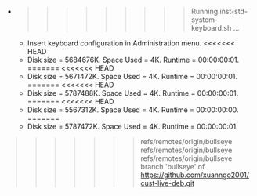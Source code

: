 * >>>>>>>>> Running inst-std-system-keyboard.sh ...
  * Insert keyboard configuration in Administration menu.
<<<<<<< HEAD
  * Disk size = 5684676K. Space Used = 4K. Runtime = 00:00:00:01.
=======
<<<<<<< HEAD
  * Disk size = 5671472K. Space Used = 4K. Runtime = 00:00:00:01.
=======
<<<<<<< HEAD
  * Disk size = 5787488K. Space Used = 4K. Runtime = 00:00:00:01.
=======
<<<<<<< HEAD
  * Disk size = 5567312K. Space Used = 4K. Runtime = 00:00:00:00.
=======
  * Disk size = 5787472K. Space Used = 4K. Runtime = 00:00:00:01.
>>>>>>> refs/remotes/origin/bullseye
>>>>>>> refs/remotes/origin/bullseye
>>>>>>> refs/remotes/origin/bullseye
>>>>>>> branch 'bullseye' of https://github.com/xuanngo2001/cust-live-deb.git
